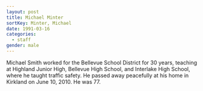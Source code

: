 ```yaml
---
layout: post
title: Michael Minter
sortKey: Minter, Michael
date: 1991-03-16
categories:
  - staff
gender: male
---
```

Michael Smith worked for the Bellevue School District for 30 years, teaching at Highland Junior High, Bellevue High School, and Interlake High School, where he taught traffic safety. He passed away peacefully at his home in Kirkland on June 10, 2010. He was 77.
